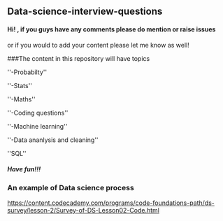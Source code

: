 ## Data-science-interview-questions

#### Hi! , if you guys have any comments please do mention or raise issues
 or if you would to add your content please let me know as well!
 
 ###The content in this repository will have topics
 
''-Probabilty''

''-Stats''

''-Maths''

''-Coding questions''

''-Machine learning''

''-Data ananlysis and cleaning''

''SQL''
 
 ##### Have fun!!!
 
 ### An example of Data science process
 
 https://content.codecademy.com/programs/code-foundations-path/ds-survey/lesson-2/Survey-of-DS-Lesson02-Code.html

